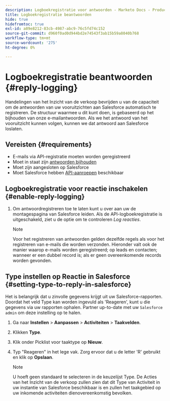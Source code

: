 ```yaml
---
description: Logboekregistratie voor antwoorden - Marketo Docs - Productdocumentatie
title: Logboekregistratie beantwoorden
hide: true
hidefromtoc: true
exl-id: a89e8212-83cb-4987-abc9-76c5fd74c152
source-git-commit: d960f0ad0d944bd2e74543f3ab15b59a8040b768
workflow-type: tm+mt
source-wordcount: '275'
ht-degree: 0%

---
```


# Logboekregistratie beantwoorden {#reply-logging}

Handelingen van het Inzicht van de verkoop bevrijden u van de capaciteit om de antwoorden van uw vooruitzichten aan Salesforce automatisch te registreren. De structuur waarmee u dit kunt doen, is gebaseerd op het bijhouden van onze e-mailantwoorden. Als we het antwoord van het vooruitzicht kunnen volgen, kunnen we dat antwoord aan Salesforce loslaten.

## Vereisten {#requirements}

* E-mails via API-registratie moeten worden geregistreerd
* Moet in staat zijn [antwoorden bijhouden](/help/marketo/product-docs/marketo-sales-insight/actions/send-a-sales-email/email-tracking-overview.md#how-reply-tracking-works)
* Moet zijn aangesloten op Salesforce
* Moet Salesforce hebben [API-aanroepen](https://developer.salesforce.com/docs/atlas.en-us.salesforce_app_limits_cheatsheet.meta/salesforce_app_limits_cheatsheet/salesforce_app_limits_platform_api.htm) beschikbaar

## Logboekregistratie voor reactie inschakelen {#enable-reply-logging}

1. Om antwoordregistreren toe te laten kunt u over aan uw de montagespagina van Salesforce leiden. Als de API-logboekregistratie is uitgeschakeld, ziet u de optie om te controleren _Log reacties_.

   >[!NOTE]
   >
   >Voor het registreren van antwoorden gelden dezelfde regels als voor het registreren van e-mails die worden verzonden. Hieronder valt ook de manier waarop e-mails worden geregistreerd; op leads en contacten; wanneer er een dubbel record is; als er geen overeenkomende records worden gevonden.

## Type instellen op Reactie in Salesforce {#setting-type-to-reply-in-salesforce}

Het is belangrijk dat u zinvolle gegevens krijgt uit uw Salesforce-rapporten. Doordat het veld Type kan worden ingevuld als &#39;Reageren&#39;, kunt u die gegevens via uw rapporten ophalen. Partner up-to-date met uw `Salesforce admin` om deze instelling op te halen.

1. Ga naar **Instellen** > **Aanpassen** > **Activiteiten** > **Taakvelden**.
1. Klikken **Type**.
1. Klik onder Picklist voor taaktype op **Nieuw**.
1. Typ &quot;Reageren&quot; in het lege vak. Zorg ervoor dat u de letter &#39;R&#39; gebruikt en klik op **Opslaan**.

   >[!NOTE]
   >
   >U hoeft geen standaard te selecteren in de keuzelijst Type. De Acties van het Inzicht van de verkoop zullen zien dat dit Type van Activiteit in uw instantie van Salesforce beschikbaar is en zullen het taakgebied op uw inkomende activiteiten dienovereenkomstig bevolken.
